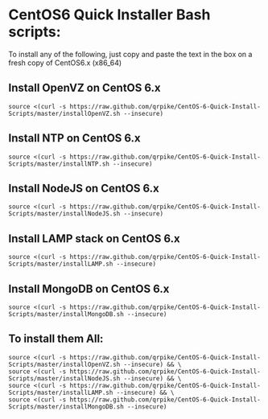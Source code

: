 CentOS6 Quick Installer Bash scripts:
==========================

To install any of the following, just copy and paste the text in the box on a fresh copy of CentOS6.x (x86_64)

Install OpenVZ on CentOS 6.x
-----

    source <(curl -s https://raw.github.com/qrpike/CentOS-6-Quick-Install-Scripts/master/installOpenVZ.sh --insecure)


Install NTP on CentOS 6.x
-----

    source <(curl -s https://raw.github.com/qrpike/CentOS-6-Quick-Install-Scripts/master/installNTP.sh --insecure)


Install NodeJS on CentOS 6.x
-----

    source <(curl -s https://raw.github.com/qrpike/CentOS-6-Quick-Install-Scripts/master/installNodeJS.sh --insecure)


Install LAMP stack on CentOS 6.x
-----

    source <(curl -s https://raw.github.com/qrpike/CentOS-6-Quick-Install-Scripts/master/installLAMP.sh --insecure)


Install MongoDB on CentOS 6.x
-----

    source <(curl -s https://raw.github.com/qrpike/CentOS-6-Quick-Install-Scripts/master/installMongoDB.sh --insecure)


To install them All:
-----

    source <(curl -s https://raw.github.com/qrpike/CentOS-6-Quick-Install-Scripts/master/installOpenVZ.sh --insecure) && \
    source <(curl -s https://raw.github.com/qrpike/CentOS-6-Quick-Install-Scripts/master/installNodeJS.sh --insecure) && \
    source <(curl -s https://raw.github.com/qrpike/CentOS-6-Quick-Install-Scripts/master/installLAMP.sh --insecure) && \
    source <(curl -s https://raw.github.com/qrpike/CentOS-6-Quick-Install-Scripts/master/installMongoDB.sh --insecure)
